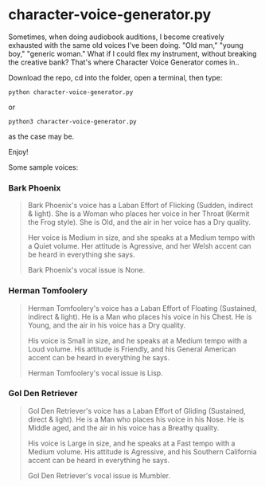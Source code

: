 # character-voice-generator.py

Sometimes, when doing audiobook auditions, I become creatively exhausted with the same old voices I've been doing. "Old man," "young boy," "generic woman." What if I could flex my instrument, without breaking the creative bank? That's where Character Voice Generator comes in..

Download the repo, cd into the folder, open a terminal, then type:

```
python character-voice-generator.py
```

or
```
python3 character-voice-generator.py
```

as the case may be.

Enjoy!

Some sample voices:

### Bark Phoenix
>    Bark Phoenix's voice has a Laban Effort of Flicking (Sudden, indirect & light). She is a Woman who places her voice in her Throat (Kermit the Frog style). She is Old, and the air in her voice has a Dry quality. 
>    
>    Her voice is Medium in size, and she speaks at a Medium tempo with a Quiet volume. Her attitude is Agressive, and her Welsh accent can be heard in everything she says. 
>    
>    Bark Phoenix's vocal issue is None.

### Herman Tomfoolery
>    Herman Tomfoolery's voice has a Laban Effort of Floating (Sustained, indirect & light). He is a Man who places his voice in his Chest. He is Young, and the air in his voice has a Dry quality. 
>    
>    His voice is Small in size, and he speaks at a Medium tempo with a Loud volume. His attitude is Friendly, and his General American accent can be heard in everything he says. 
>    
>    Herman Tomfoolery's vocal issue is Lisp.

### Gol Den Retriever
>    Gol Den Retriever's voice has a Laban Effort of Gliding (Sustained, direct & light). He is a Man who places his voice in his Nose. He is Middle aged, and the air in his voice has a Breathy quality. 
>    
>    His voice is Large in size, and he speaks at a Fast tempo with a Medium volume. His attitude is Agressive, and his Southern California accent can be heard in everything he says. 
>    
>    Gol Den Retriever's vocal issue is Mumbler.